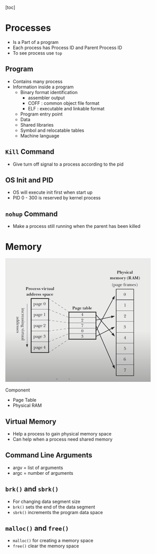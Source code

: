 [toc]

# Processes

- Is a Part of a program
- Each process has Process ID and Parent Process ID
- To see process use `top`

## Program

- Contains many process
- Information inside a program
  - Binary format identification
    - assembler output
    - COFF : common object file format
    - ELF : executable and linkable format
  - Program entry point
  - Data
  - Shared libraries
  - Symbol and relocatable tables
  - Machine language

## `Kill` Command

- Give turn off signal to a process according to the pid

## OS Init and PID

- OS will execute init first when start up
- PID 0 - 300 is reserved by kernel process 

## `nohup` Command

- Make a process still running when the parent has been killed

# Memory

![image-20201006085549226](image-20201006085549226.png)

Component

- Page Table
- Physical RAM

## Virtual Memory

- Help a process to gain physical memory space
- Can help when a process need shared memory

## Command Line Arguments

- argv = list of arguments
- argc = number of arguments

## `brk()` and `sbrk()`

- For changing data segment size
- `brk()` sets the end of the data segment
- `sbrk()` increments the program data space

## `malloc()` and `free()`

- `malloc()` for creating a memory space
- `free()` clear the memory space